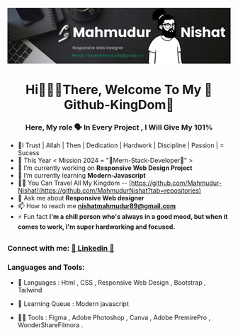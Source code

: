 <p align="center"><img src="img/githubProfessionalBanner.png"></p>
<h1 align="center">Hi🙋🏾‍♂️There, Welcome To My 👑Github-KingDom👑</h1> 
<h3 align="center">Here, My role 🗣️ In Every Project , I Will Give My 101% </h3>

- 🔗I Trust | Allah | Then | Dedication | Hardwork | Discipline | Passion | = Sucess
- 🔭 This Year < Mission 2024 = "👑Mern-Stack-Developer👑" >
- 🔭 I’m currently working on **Responsive Web Design Project**
- 🌱 I’m currently learning **Modern-Javascript**
- 👨‍💻 You Can Travel All My Kingdom -- [https://github.com/Mahmudur-Nishat](https://github.com/MahmudurNishat?tab=repositories)
- 💬 Ask me about **Responsive Web designer**
- 📫 How to reach me **nishatmahmudur89@gmail.com**
- ⚡ Fun fact **I'm a chill person who's always in a good mood, but when it comes to work, I'm super hardworking and focused.**

## <h3 align="left">Connect with me: <a href="https://www.linkedin.com/in/mahmudur-nishat/" target="blank">🔗 Linkedin 🔗 </a></h3>

<h3 align="left">Languages and Tools:</h3>

- 🔭 Languages : Html , CSS , Responsive Web Design , Bootstrap , Tailwind

- 🌱 Learning Queue : Modern javascript

- 👨‍💻 Tools : Figma , Adobe Photoshop , Canva , Adobe PremirePro , WonderShareFilmora .
